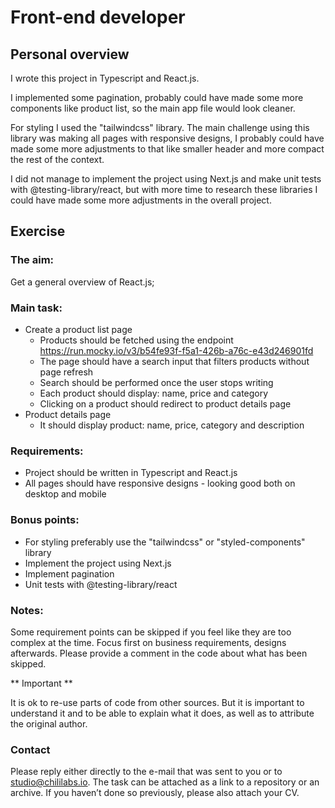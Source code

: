 # Front-end developer
## Personal overview

I wrote this project in Typescript and React.js.

I implemented some pagination, probably could have made some more components like product list, so the main app file would look cleaner.

For styling I used the "tailwindcss" library. The main challenge using this library was making all pages with responsive designs,
I probably could have made some more adjustments to that like smaller header and more compact the rest of the context.

I did not manage to implement the project using Next.js and make unit tests with @testing-library/react,
but with more time to research these libraries I could have made some more adjustments in the overall project.

## Exercise
### The aim:
Get a general overview of React.js;

### Main task:
* Create a product list page
  - Products should be fetched using the endpoint https://run.mocky.io/v3/b54fe93f-f5a1-426b-a76c-e43d246901fd
  - The page should have a search input that filters products without page refresh
  - Search should be performed once the user stops writing
  - Each product should display: name, price and category
  - Clicking on a product should redirect to product details page
* Product details page
  - It should display product: name, price, category and description

### Requirements:
* Project should be written in Typescript and React.js
* All pages should have responsive designs - looking good both on desktop and mobile

### Bonus points:
* For styling preferably use the "tailwindcss" or "styled-components" library
* Implement the project using Next.js
* Implement pagination
* Unit tests with @testing-library/react

### Notes:
Some requirement points can be skipped if you feel like they are too complex at the time. 
Focus first on business requirements, designs afterwards. Please provide a comment in the code about what has been skipped.

** Important **

It is ok to re-use parts of code from other sources. But it is important to understand it and to be able to explain what it does, as well as to attribute the original author.

### Contact
Please reply either directly to the e-mail that was sent to you or to studio@chililabs.io.
The task can be attached as a link to a repository or an archive. If you haven’t done so previously, please also attach your CV.
